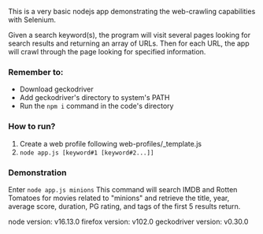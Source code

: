 This is a very basic nodejs app demonstrating the web-crawling capabilities with Selenium.

Given a search keyword(s), the program will visit several pages looking for search results and returning an array of URLs.
Then for each URL, the app will crawl through the page looking for specified information.

### Remember to:
- Download geckodriver
- Add geckodriver's directory to system's PATH
- Run the `npm i` command in the code's directory

### How to run?
1. Create a web profile following web-profiles/_template.js
2. `node app.js [keyword#1 [keyword#2...]]`

### Demonstration
Enter `node app.js minions`
This command will search IMDB and Rotten Tomatoes for movies related to "minions" and retrieve the title, year, average score, duration, PG rating, and tags of the first 5 results return.

node version: v16.13.0
firefox version: v102.0
geckodriver version: v0.30.0
